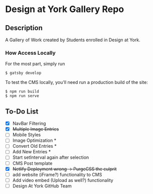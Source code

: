 # Design at York Gallery Repo

## Description

A Gallery of Work created by Students enrolled in Design at York.

### How Access Locally

For the most part, simply run

```
$ gatsby develop
```

To test the CMS locally, you'll need run a production build of the site:

```
$ npm run build
$ npm run serve
```

## To-Do List

- [x] NavBar Filtering
- [x] ~~Multiple Image Entries~~
- [ ] Mobile Styles
- [ ] Image Optimization \*
- [ ] Convert Old Entries \*
- [ ] Add New Entries \*
- [ ] Start setInterval again after selection
- [ ] CMS Post template
- [x] ~~Netlify Deployment wrong -> PurgeCSS the culprit~~
- [ ] add website (iFrame?) functionality to CMS
- [ ] Add video embed (Upload as well?) functionality
- [ ] Design At York GitHub Team
